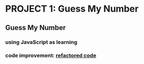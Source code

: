 # PROJECT 1: Guess My Number

## Guess My Number

### using JavaScript as learning

### code improvement: [refactored code](https://github.com/CristianRodr/Guess-My-Number-/tree/rama-refactorizacion)
